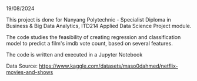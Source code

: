 19/08/2024

This project is done for Nanyang Polytechnic - Specialist Diploma in Business & Big Data Analytics, ITD214 Applied Data Science Project module.

The code studies the feasibility of creating regression and classification model to predict a film's imdb vote count, based on several features. 

The code is written and executed in a Jupyter Notebook

Data Source: https://www.kaggle.com/datasets/maso0dahmed/netflix-movies-and-shows
